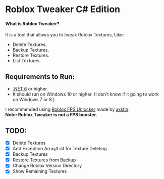 # Roblox Tweaker C# Edition
#### What is Roblox Tweaker?
It is a tool that allows you to tweak Roblox Textures, Like:

- Delete Textures.
- Backup Textures.
- Restore Textures.
- List Textures.

## Requirements to Run:
* [.NET 6](https://dotnet.microsoft.com/en-us/download) or higher.
* It should run on Windows 10 or higher. (I don't know if it going to work on Windows 7 or 8.)

I recommended using [Roblox FPS Unlocker](https://github.com/axstin/rbxfpsunlocker/releases) made by [axstin](https://github.com/axstin). <br/>
**Note: Roblox Tweaker is not a FPS booster.**

## TODO:
* [x] Delete Textures
* [x] Add Exception Array/List for Texture Deleting
* [x] Backup Textures
* [x] Restore Textures from Backup
* [x] Change Roblox Version Directory
* [x] Show Remaining Textures